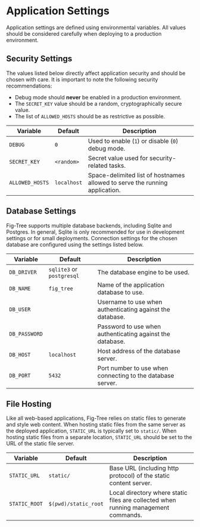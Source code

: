 # Application Settings

Application settings are defined using environmental variables.
All values should be considered carefully when deploying to a production environment.

## Security Settings

The values listed below directly affect application security and should be chosen with care.
It is important to note the following security recommendations:

- Debug mode should **never** be enabled in a production environment.
- The `SECRET_KEY` value should be a random, cryptographically secure value.
- The list of `ALLOWED_HOSTS` should be as restrictive as possible.

| Variable        | Default     | Description                                                                 |
|-----------------|-------------|-----------------------------------------------------------------------------|
| `DEBUG`         | `0`         | Used to enable (`1`) or disable (`0`) debug mode.                           |
| `SECRET_KEY`    | `<random>`  | Secret value used for security-related tasks.                               |
| `ALLOWED_HOSTS` | `localhost` | Space-delimited list of hostnames allowed to serve the running application. |

## Database Settings

Fig-Tree supports multiple database backends, including Sqlite and Postgres.
In general, Sqlite is only recommended for use in development settings or for small deployments.
Connection settings for the chosen database are configured using the settings listed below.

| Variable      | Default                  | Description                                                |
|---------------|--------------------------|------------------------------------------------------------|
| `DB_DRIVER`   | `sqlite3` or `postgresql` | The database engine to be used.                             |
| `DB_NAME`     | `fig_tree`               | Name of the application database to use.                   |
| `DB_USER`     |                          | Username to use when authenticating against the database.  |
| `DB_PASSWORD` |                          | Password to use when authenticating against the database.  | 
| `DB_HOST`     | `localhost`              | Host address of the database server.                       |
| `DB_PORT`     | `5432`                   | Port number to use when connecting to the database server. |

## File Hosting

Like all web-based applications, Fig-Tree relies on static files to generate and style web content.
When hosting static files from the same server as the deployed application, `STATIC_URL` is typically set to `static/`.
When hosting static files from a separate location, `STATIC_URL` should be set to the URL of the static file server.

| Variable      | Default              | Description                                                                        |
|---------------|----------------------|------------------------------------------------------------------------------------|
| `STATIC_URL`  | `static/`            | Base URL (including http protocol) of the static content server.                   |
| `STATIC_ROOT` | `$(pwd)/static_root` | Local directory where static files are collected when running management commands. |
